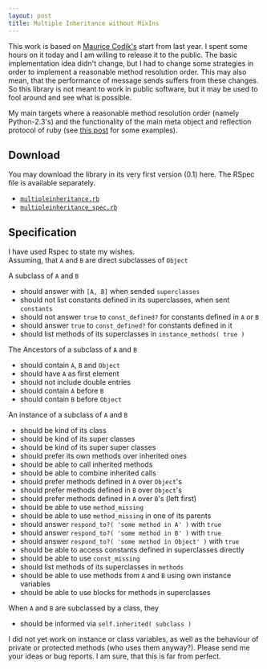 ```yaml
--- 
layout: post
title: Multiple Inheritance without MixIns
---
```

<p>This work is based on <a href="http://blog.mauricecodik.com/2006/01/ruby-multiple-inheritance.html">Maurice Codik's</a> start from last year. I spent some hours on it today and I am willing to release it to the public. The basic implementation idea didn't change, but I had to change some strategies in order to implement a reasonable method resolution order. This may also mean, that the performance of message sends suffers from these changes. So this library is not meant to work in public software, but it may be used to fool around and see what is possible.</p>

<p>My main targets where a reasonable method resolution order (namely Python-2.3's) and the functionality of the main meta object and reflection protocol of ruby (see <a href="http://www.nach-vorne.de/2007/3/18/list-of-callback-methods">this post</a> for some examples).</p>

<h2>Download</h2>

<p>You may download the library in its very first version (0.1) here. The RSpec file is available separately.</p>
<ul>
<li><a href="http://www.nach-vorne.de/mi/multipleinheritance.rb"><code>multipleinheritance.rb</code></a></li>
<li><a href="http://www.nach-vorne.de/mi/multipleinheritance_spec.rb"><code>multipleinheritance_spec.rb</code></a></li>
</ul>

<h2>Specification</h2>

<p>I have used Rspec to state my wishes.<br />Assuming, that <code>A</code> and <code>B</code> are direct subclasses of <code>Object</code></p>

A subclass of `A` and `B`
- should answer with `[A, B]` when sended `superclasses`
- should not list constants defined in its superclasses, when sent `constants`
- should not answer `true` to `const_defined?` for constants defined in `A` or `B`
- should answer `true` to `const_defined?` for constants defined in it
- should list methods of its superclasses in `instance_methods( true )`

The Ancestors of a subclass of `A` and `B`
- should contain `A`, `B` and `Object`
- should have `A` as first element
- should not include double entries
- should contain `A` before `B`
- should contain `B` before `Object`

An instance of a subclass of `A` and `B`
- should be kind of its class
- should be kind of its super classes
- should be kind of its super super classes
- should prefer its own methods over inherited ones
- should be able to call inherited methods
- should be able to combine inherited calls
- should prefer methods defined in `A` over `Object`'s
- should prefer methods defined in `B` over `Object`'s
- should prefer methods defined in `A` over `B`'s (left first)
- should be able to use `method_missing`
- should be able to use `method_missing` in one of its parents
- should answer `respond_to?( 'some method in A' )` with `true`
- should answer `respond_to?( 'some method in B' )` with `true`
- should answer `respond_to?( 'some method in Object' )` with `true`
- should be able to access constants defined in superclasses directly
- should be able to use `const_missing`
- should list methods of its superclasses in `methods`
- should be able to use methods from `A` and `B` using own instance variables
- should be able to use blocks for methods in superclasses

When `A` and `B` are subclassed by a class, they
- should be informed via `self.inherited( subclass )`

<p>I did not yet work on instance or class variables, as well as the behaviour of private or protected methods (who uses them anyway?). Please send me your ideas or bug reports. I am sure, that this is far from perfect.</p>
